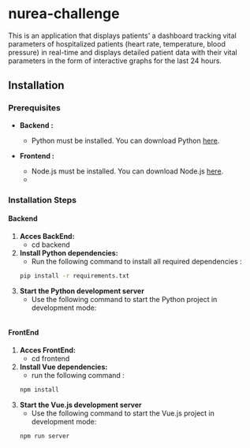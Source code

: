 # nurea-challenge

This is an application that displays patients' a dashboard tracking vital parameters of hospitalized patients (heart rate, temperature, blood pressure) in real-time and displays detailed patient data with their vital parameters in the form of interactive graphs for the last 24 hours.

## Installation

### Prerequisites

- **Backend :**
  - Python must be installed. You can download Python [here](https://www.python.org/downloads/).

- **Frontend :**
  - Node.js must be installed. You can download Node.js [here](https://nodejs.org/).
  - 
### Installation Steps

#### Backend

1. **Acces BackEnd:**
   - cd backend
2. **Install Python dependencies:**
   - Run the following command to install all required dependencies :
   ```bash
   pip install -r requirements.txt
3. **Start the Python development server**
   - Use the following command to start the Python project in development mode:
   ```bash
   

#### FrontEnd

1. **Acces FrontEnd:**
   - cd frontend
2. **Install Vue dependencies:**
   - run the following command :
   ```bash
   npm install
3. **Start the Vue.js development server**
   - Use the following command to start the Vue.js project in development mode:
   ```bash
   npm run server


   




